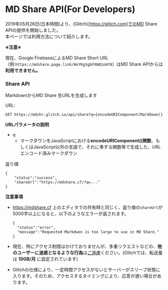 # MD Share API(For Developers)

2019年05月26日(日本時間)より、(Glitch)[https://glitch.com]でのMD Share APIの提供を開始しました。  
本ページでは利用方法について紹介します。

**※注意※**

現在、Google FirebaseによるMD Share Short URL（例:`https://mdshare.page.link/WvYKgSgbFXWQ1nH78`）はMD Share APIからは**利用できません。**

### Share API

MarkdownからMD Share 生URLを生成します

URL:

```
GET https://mdshr.glitch.io/api/share?q={encodeURIComponent(MarkDown)}
```

**URLパラメータの説明**

* q
  * マークダウンをJavaScriptにおける**encodeURIComponent()関数**、もしくはJavaScript以外の言語で、それに準ずる関数等で生成した、URLエンコード済みマークダウン

返り値

```
{
	"status":"success",
	"shareUrl":"https://mdshare.cf/?q=..."
}
```

**注意事項**

* https://mdshare.cf 上のエディタでの共有時と同じく、返り値の`shareUrl`が5000字以上になると、以下のようなエラーが返されます。

  ```
  {
  	"status":"error",
  	"message":"Requested Markdwon is too large to use in MD Share."
  }
  ```

* 現在、特にアクセス制限はかけておりませんが、多重リクエストなどの、**他のユーザーに迷惑となるような行為**は<u>ご遠慮</u>ください。(Glitchでは、転送量は **10GB/月** に設定されています)
* Glitchの仕様により、一定時間アクセスがないとサーバーがスリープ状態に入ります。そのため、アクセスするタイミングにより、応答が遅い場合があります。